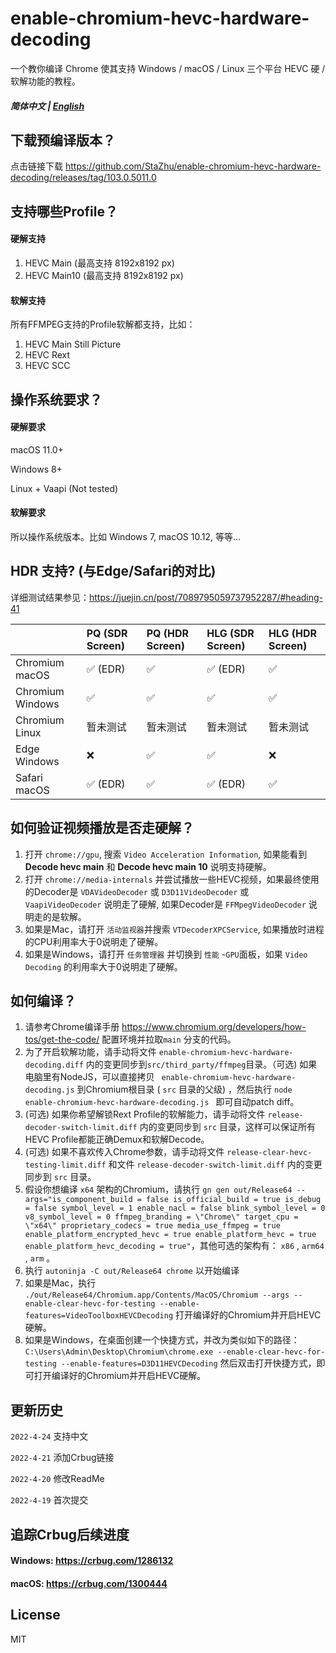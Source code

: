 # enable-chromium-hevc-hardware-decoding

一个教你编译 Chrome 使其支持 Windows / macOS / Linux 三个平台 HEVC 硬 / 软解功能的教程。


##### 简体中文 | [English](./README.md)

## 下载预编译版本？

点击链接下载 https://github.com/StaZhu/enable-chromium-hevc-hardware-decoding/releases/tag/103.0.5011.0

## 支持哪些Profile？

#### 硬解支持

1. HEVC Main (最高支持 8192x8192 px)
2. HEVC Main10 (最高支持 8192x8192 px)

#### 软解支持

所有FFMPEG支持的Profile软解都支持，比如：

1. HEVC Main Still Picture
2. HEVC Rext
3. HEVC SCC

## 操作系统要求？

#### 硬解要求

macOS 11.0+

Windows 8+

Linux + Vaapi (Not tested)

#### 软解要求

所以操作系统版本。比如 Windows 7, macOS 10.12, 等等...

## HDR 支持? (与Edge/Safari的对比) 

详细测试结果参见：https://juejin.cn/post/7089795059737952287/#heading-41

|                  | PQ (SDR Screen) | PQ (HDR Screen) | HLG (SDR Screen) | HLG (HDR Screen) |
| :-------------- | :------------- | :------------- | :-------------- | :-------------- |
|  Chromium macOS  |     ✅ (EDR)     |        ✅        |      ✅ (EDR)      |        ✅         |
| Chromium Windows |        ✅        |        ✅        |        ✅         |        ✅         |
|  Chromium Linux  |    暂未测试     |    暂未测试     |     暂未测试     |     暂未测试     |
|   Edge Windows   |        ❌        |        ✅        |        ✅         |        ❌         |
|   Safari macOS   |     ✅ (EDR)     |        ✅        |      ✅ (EDR)      |        ✅         |

## 如何验证视频播放是否走硬解？

1. 打开 `chrome://gpu`, 搜索 `Video Acceleration Information`, 如果能看到 **Decode hevc main**  和 **Decode hevc main 10** 说明支持硬解。
2. 打开 `chrome://media-internals` 并尝试播放一些HEVC视频，如果最终使用的Decoder是 `VDAVideoDecoder` 或 `D3D11VideoDecoder` 或 `VaapiVideoDecoder` 说明走了硬解, 如果Decoder是 `FFMpegVideoDecoder` 说明走的是软解。
3. 如果是Mac，请打开 `活动监视器`并搜索 `VTDecoderXPCService`, 如果播放时进程的CPU利用率大于0说明走了硬解。
4. 如果是Windows，请打开 `任务管理器` 并切换到 `性能` -`GPU`面板，如果 `Video Decoding` 的利用率大于0说明走了硬解。

## 如何编译？

1. 请参考Chrome编译手册 https://www.chromium.org/developers/how-tos/get-the-code/ 配置环境并拉取`main` 分支的代码。
2. 为了开启软解功能，请手动将文件  `enable-chromium-hevc-hardware-decoding.diff` 内的变更同步到`src/third_party/ffmpeg`目录。（可选) 如果电脑里有NodeJS，可以直接拷贝  ` enable-chromium-hevc-hardware-decoding.js`  到Chromium根目录 ( `src` 目录的父级) ，然后执行 `node enable-chromium-hevc-hardware-decoding.js ` 即可自动patch diff。
3. (可选) 如果你希望解锁Rext Profile的软解能力，请手动将文件  `release-decoder-switch-limit.diff`  内的变更同步到 `src` 目录，这样可以保证所有HEVC Profile都能正确Demux和软解Decode。
4. (可选) 如果不喜欢传入Chrome参数，请手动将文件 `release-clear-hevc-testing-limit.diff` 和文件 `release-decoder-switch-limit.diff` 内的变更同步到 `src` 目录。
5. 假设你想编译 `x64` 架构的Chromium，请执行  `gn gen out/Release64 --args="is_component_build = false is_official_build = true is_debug = false symbol_level = 1 enable_nacl = false blink_symbol_level = 0 v8_symbol_level = 0 ffmpeg_branding = \"Chrome\" target_cpu = \"x64\" proprietary_codecs = true media_use_ffmpeg = true enable_platform_encrypted_hevc = true enable_platform_hevc = true enable_platform_hevc_decoding = true"`，其他可选的架构有： `x86` , `arm64` , `arm` 。
6. 执行 `autoninja -C out/Release64 chrome` 以开始编译
7. 如果是Mac，执行 `./out/Release64/Chromium.app/Contents/MacOS/Chromium --args --enable-clear-hevc-for-testing --enable-features=VideoToolboxHEVCDecoding` 打开编译好的Chromium并开启HEVC硬解。
8. 如果是Windows，在桌面创建一个快捷方式，并改为类似如下的路径： `C:\Users\Admin\Desktop\Chromium\chrome.exe --enable-clear-hevc-for-testing --enable-features=D3D11HEVCDecoding` 然后双击打开快捷方式，即可打开编译好的Chromium并开启HEVC硬解。

## 更新历史

`2022-4-24` 支持中文

`2022-4-21` 添加Crbug链接

`2022-4-20` 修改ReadMe

`2022-4-19` 首次提交

## 追踪Crbug后续进度

#### Windows:  https://crbug.com/1286132

#### macOS:  https://crbug.com/1300444

## License

MIT

